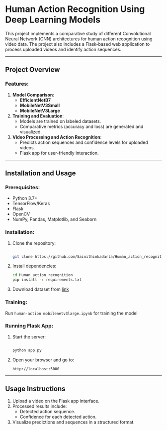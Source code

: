 # Human Action Recognition Using Deep Learning Models

This project implements a comparative study of different Convolutional Neural Network (CNN) architectures for human action recognition using video data. The project also includes a Flask-based web application to process uploaded videos and identify action sequences.

---

## Project Overview

### Features:

1. **Model Comparison**:
    - **EfficientNetB7**
    - **MobileNetV3Small**
    - **MobileNetV3Large**
2. **Training and Evaluation**:
    - Models are trained on labeled datasets.
    - Comparative metrics (accuracy and loss) are generated and visualized.
3. **Video Processing and Action Recognition**:
    - Predicts action sequences and confidence levels for uploaded videos.
    - Flask app for user-friendly interaction.
   
---

## Installation and Usage

### Prerequisites:

- Python 3.7+
- TensorFlow/Keras
- Flask
- OpenCV
- NumPy, Pandas, Matplotlib, and Seaborn

### Installation:

1. Clone the repository:
    
    ```bash

    git clone https://github.com/Sainithinkadarla/Human_action_recognition.git
    
    ```
    
2. Install dependencies:
    
    ```bash
    cd Human_action_recognition
    pip install -r requirements.txt
    
    ```
3. Download dataset from [link](https://www.kaggle.com/datasets/meetnagadia/human-action-recognition-har-dataset)
    

### Training:

Run `human-action mobilenetv3large.ipynb` for training the  model

### Running Flask App:

1. Start the server:
    
    ```bash

    python app.py
    
    ```
    
2. Open your browser and go to:
    
    ```arduino
    http://localhost:5000
    
    ```
    

---

## Usage Instructions

1. Upload a video on the Flask app interface.
2. Processed results include:
    - Detected action sequence.
    - Confidence for each detected action.
3. Visualize predictions and sequences in a structured format.
